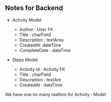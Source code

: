 ## Notes for Backend
- Activity Model 
    - Author : User FK
    - Title : charField
    - Description : textArea
    - CreatedAt: dateTime
    - CompleteDate : dateTime

- Steps Model
    - Activity id : Activity FK
    - Title : charField
    - Description : textAre
    - CreatedAt : dateTime 

We have one-to-many realtion for Activity : Model